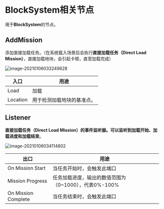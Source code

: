 # BlockSystem相关节点

用于**BlockSystem**的节点。



## AddMission

添加直接加载任务。（在系统载入场景后会执行**直接加载任务（Direct Load Mission）**，直接加载地块，会引起卡顿，直至加载完成）

![image-20210106033249628](https://gitee.com/Azureusbin/pic-lib/raw/master/imags/20210106033256.png)

| 入口     | 用途                       |
| -------- | -------------------------- |
| Load     | 加载                       |
| Location | 用于检测加载地块的基准点。 |







## Listener

**直接加载任务（Direct Load Mission）**的事件监听器。可以监听到**加载开始、加载进度和加载结束**。

![image-20210106034114802](https://gitee.com/Azureusbin/pic-lib/raw/master/imags/20210106034114.png)

| 出口                | 用途                                                  |
| ------------------- | ----------------------------------------------------- |
| On Mission Start    | 当任务开始时，会触发此端口                            |
| Mission Progress    | 任务加载进度，输出的数值范围为（0~1000），代表0%-100% |
| On Mission Complete | 当任务结束时，会触发此端口                            |
